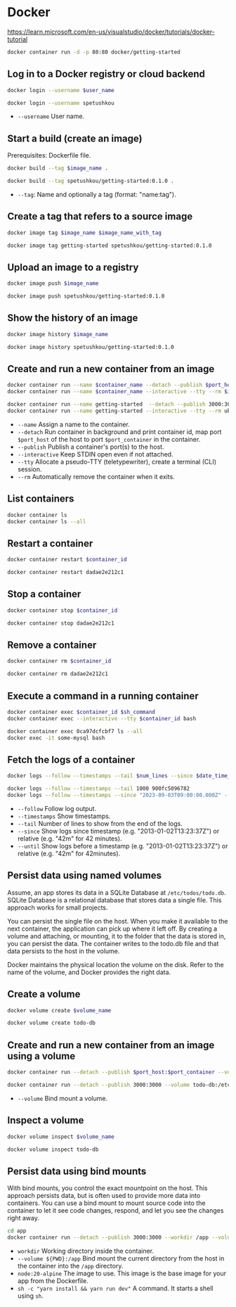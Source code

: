 # Docker

<https://learn.microsoft.com/en-us/visualstudio/docker/tutorials/docker-tutorial>

```bash
docker container run -d -p 80:80 docker/getting-started
```

## Log in to a Docker registry or cloud backend

```bash
docker login --username $user_name

docker login --username spetushkou
```

- `--username` User name.

## Start a build (create an image)

Prerequisites: Dockerfile file.

```bash
docker build --tag $image_name .

docker build --tag spetushkou/getting-started:0.1.0 .
```

- `--tag`: Name and optionally a tag (format: "name:tag").

## Create a tag that refers to a source image

```bash
docker image tag $image_name $image_name_with_tag

docker image tag getting-started spetushkou/getting-started:0.1.0
```

## Upload an image to a registry

```bash
docker image push $image_name

docker image push spetushkou/getting-started:0.1.0
```

## Show the history of an image

```bash
docker image history $image_name

docker image history spetushkou/getting-started:0.1.0
```

## Create and run a new container from an image

```bash
docker container run --name $container_name --detach --publish $port_host:$port_container $image_name
docker container run --name $container_name --interactive --tty --rm $image_name $shell_command

docker container run --name getting-started  --detach --publish 3000:3000 spetushkou/getting-started:0.1.0
docker container run --name getting-started --interactive --tty --rm ubuntu ls --all
```

- `--name` Assign a name to the container.
- `--detach` Run container in background and print container id, map port `$port_host` of the host to port `$port_container` in the container.
- `--publish` Publish a container's port(s) to the host.
- `--interactive` Keep STDIN open even if not attached.
- `--tty` Allocate a pseudo-TTY (teletypewriter), create a terminal (CLI) session.
- `--rm` Automatically remove the container when it exits.

## List containers

```bash
docker container ls
docker container ls --all
```

## Restart a container

```bash
docker container restart $container_id

docker container restart dadae2e212c1
```

## Stop a container

```bash
docker container stop $container_id

docker container stop dadae2e212c1
```

## Remove a container

```bash
docker container rm $container_id

docker container rm dadae2e212c1
```

## Execute a command in a running container

```bash
docker container exec $container_id $sh_command
docker container exec --interactive --tty $container_id bash

docker container exec 0ca97dcfcbf7 ls --all
docker exec -it some-mysql bash
```

## Fetch the logs of a container

```bash
docker logs --follow --timestamps --tail $num_lines --since $date_time_utc --until $date_time_utc $container_id

docker logs --follow --timestamps --tail 1000 900fc5096782
docker logs --follow --timestamps --since "2023-09-03T09:00:00.000Z" --until "2023-09-03T23:59:59.000Z" 900fc5096782
```

- `--follow` Follow log output.
- `--timestamps` Show timestamps.
- `--tail` Number of lines to show from the end of the logs.
- `--since` Show logs since timestamp (e.g. "2013-01-02T13:23:37Z") or relative (e.g. "42m" for 42 minutes).
- `--until` Show logs before a timestamp (e.g. "2013-01-02T13:23:37Z") or relative (e.g. "42m" for 42minutes).

## Persist data using named volumes

Assume, an app stores its data in a SQLite Database at `/etc/todos/todo.db`. SQLite Database is a relational database that stores data a single file. This approach works for small projects.

You can persist the single file on the host. When you make it available to the next container, the application can pick up where it left off. By creating a volume and attaching, or mounting, it to the folder that the data is stored in, you can persist the data. The container writes to the todo.db file and that data persists to the host in the volume.

Docker maintains the physical location the volume on the disk. Refer to the name of the volume, and Docker provides the right data.

## Create a volume

```bash
docker volume create $volume_name

docker volume create todo-db
```

## Create and run a new container from an image using a volume

```bash
docker container run --detach --publish $port_host:$port_container --volume $volume_name:$volume_location $image_name

docker container run --detach --publish 3000:3000 --volume todo-db:/etc/todos spetushkou/getting-started:0.1.0
```

- `--volume` Bind mount a volume.

## Inspect a volume

```bash
docker volume inspect $volume_name

docker volume inspect todo-db
```

## Persist data using bind mounts

With bind mounts, you control the exact mountpoint on the host. This approach persists data, but is often used to provide more data into containers. You can use a bind mount to mount source code into the container to let it see code changes, respond, and let you see the changes right away.

```bash
cd app
docker container run --detach --publish 3000:3000 --workdir /app --volume ${PWD}:/app node:20-alpine sh -c "yarn install && yarn run dev"
```

- `workdir` Working directory inside the container.
- `--volume ${PWD}:/app` Bind mount the current directory from the host in the container into the `/app` directory.
- `node:20-alpine` The image to use. This image is the base image for your app from the Dockerfile.
- `sh -c "yarn install && yarn run dev"` A command. It starts a shell using `sh`.
